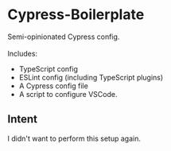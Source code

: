 # Cypress-Boilerplate

Semi-opinionated Cypress config.
<br><br>
Includes: 
- TypeScript config
- ESLint config (including TypeScript plugins)
- A Cypress config file
- A script to configure VSCode.


## Intent

I didn't want to perform this setup again.

